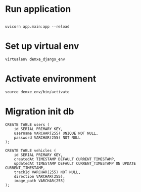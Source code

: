 # Run application
```

uvicorn app.main:app --reload
```

# Set up virtual env

```
virtualenv demxe_django_env
```

# Activate environment
```
source demxe_env/bin/activate
```

# Migration init db
```
CREATE TABLE users (
    id SERIAL PRIMARY KEY,
    username VARCHAR(255) UNIQUE NOT NULL,
    password VARCHAR(255) NOT NULL
);

CREATE TABLE vehicles (
    id SERIAL PRIMARY KEY,
    createdAt TIMESTAMP DEFAULT CURRENT_TIMESTAMP,
    updatedAt TIMESTAMP DEFAULT CURRENT_TIMESTAMP ON UPDATE CURRENT_TIMESTAMP,
    trackId VARCHAR(255) NOT NULL,
    direction VARCHAR(255),
    image_path VARCHAR(255)
);


```
